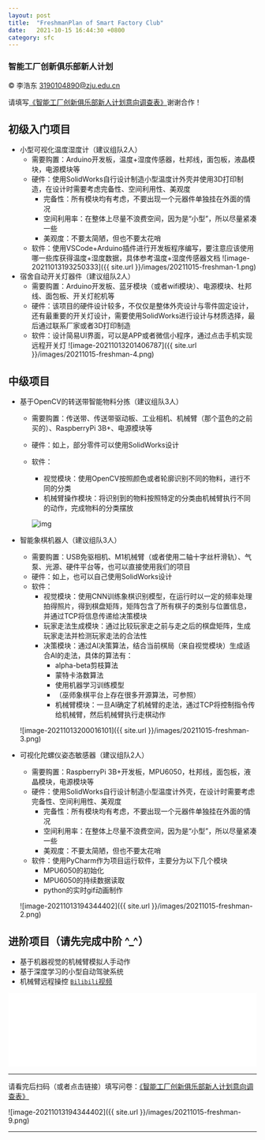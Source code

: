 ```yaml
---
layout: post
title:  "FreshmanPlan of Smart Factory Club"
date:   2021-10-15 16:44:30 +0800
category: sfc
---
```


### 智能工厂创新俱乐部新人计划

&copy; 李浩东 3190104890@zju.edu.cn

请填写[《智能工厂创新俱乐部新人计划意向调查表》](https://jinshuju.net/f/wU2dQW)谢谢合作！

## 初级入门项目

- 小型可视化温度湿度计（建议组队2人）
  - 需要购置：Arduino开发板，温度+湿度传感器，杜邦线，面包板，液晶模块，电源模块等
  - 硬件：使用SolidWorks自行设计制造小型温度计外壳并使用3D打印制造，在设计时需要考虑完备性、空间利用性、美观度
    - 完备性：所有模块均有考虑，不要出现一个元器件单独挂在外面的情况
    - 空间利用率：在整体上尽量不浪费空间，因为是“小型”，所以尽量紧凑一些
    - 美观度：不要太简陋，但也不要太花哨
  - 软件：使用VSCode+Arduino插件进行开发板程序编写，要注意应该使用哪一些库获得温度+湿度数据，具体参考温度+湿度传感器文档
    ![image-20211013193250333]({{ site.url }}/images/20211015-freshman-1.png)
- 宿舍自动开关灯器件（建议组队2人）
  - 需要购置：Arduino开发板、蓝牙模块（或者wifi模块）、电源模块、杜邦线、面包板、开关灯舵机等
  - 硬件：该项目的硬件设计较多，不仅仅是整体外壳设计与零件固定设计，还有最重要的开关灯设计，需要使用SolidWorks进行设计与材质选择，最后通过联系厂家或者3D打印制造
  - 软件：设计简易UI界面，可以是APP或者微信小程序，通过点击手机实现远程开关灯
    ![image-20211013201406787]({{ site.url }}/images/20211015-freshman-4.png)

## 中级项目

- 基于OpenCV的转送带智能物料分拣（建议组队3人）

  - 需要购置：传送带、传送带驱动板、工业相机、机械臂（那个蓝色的之前买的）、RaspberryPi 3B+、电源模块等
  - 硬件：如上，部分零件可以使用SolidWorks设计
  - 软件：
    - 视觉模块：使用OpenCV按照颜色或者轮廓识别不同的物料，进行不同的分类
    - 机械臂操作模块：将识别到的物料按照特定的分类由机械臂执行不同的动作，完成物料的分类摆放
    
    ![img](https://gimg2.baidu.com/image_search/src=http%3A%2F%2F5b0988e595225.cdn.sohucs.com%2Fimages%2F20190705%2Feb89cd5ab248433c9a45ce948d2923a9.jpeg&refer=http%3A%2F%2F5b0988e595225.cdn.sohucs.com&app=2002&size=f9999,10000&q=a80&n=0&g=0n&fmt=jpeg?sec=1636719526&t=de386297472bccd2f835673f9f360a73)

- 智能象棋机器人（建议组队3人）

  - 需要购置：USB免驱相机、M1机械臂（或者使用二轴十字丝杆滑轨）、气泵、光源、硬件平台等，也可以直接使用我们的项目
  - 硬件：如上，也可以自己使用SolidWorks设计
  - 软件：
    - 视觉模块：使用CNN训练象棋识别模型，在运行时以一定的频率处理拍得照片，得到棋盘矩阵，矩阵包含了所有棋子的类别与位置信息，并通过TCP将信息传递给决策模块
    - 玩家走法生成模块：通过比较玩家走之前与走之后的棋盘矩阵，生成玩家走法并检测玩家走法的合法性
    - 决策模块：通过AI决策算法，结合当前棋局（来自视觉模块）生成适合AI的走法，具体的算法有：
      - alpha-beta剪枝算法
      - 蒙特卡洛数算法
      - 使用机器学习训练模型
      - （巫师象棋平台上存在很多开源算法，可参照）
	  - 机械臂模块：一旦AI确定了机械臂的走法，通过TCP将控制指令传给机械臂，然后机械臂执行走棋动作

  ![image-20211013200016101]({{ site.url }}/images/20211015-freshman-3.png)

- 可视化陀螺仪姿态敏感器（建议组队2人）

  - 需要购置：RaspberryPi 3B+开发板，MPU6050，杜邦线，面包板，液晶模块，电源模块等
  - 硬件：使用SolidWorks自行设计制造小型温度计外壳，在设计时需要考虑完备性、空间利用性、美观度
    - 完备性：所有模块均有考虑，不要出现一个元器件单独挂在外面的情况
    - 空间利用率：在整体上尽量不浪费空间，因为是“小型”，所以尽量紧凑一些
    - 美观度：不要太简陋，但也不要太花哨
  - 软件：使用PyCharm作为项目运行软件，主要分为以下几个模块
    - MPU6050的初始化
    - MPU6050的持续数据读取
    - python的实时gif动画制作

  ![image-20211013194344402]({{ site.url }}/images/20211015-freshman-2.png)

## 进阶项目（请先完成中阶 ^_^）

- 基于机器视觉的机械臂模拟人手动作
- 基于深度学习的小型自动驾驶系统
- 机械臂远程操控 [`Bilibili`视频](https://www.bilibili.com/video/BV12341117rG?from=search&seid=10089651913039189339&spm_id_from=333.337.0.0)

<iframe height="auto" width="100%" src="//player.bilibili.com/player.html?aid=420981979&bvid=BV12341117rG&cid=421416333&page=1" scrolling="no" border="0" frameborder="no" framespacing="0" allowfullscreen="true" high_quality="1" danmaku="0" align="center"> </iframe>

---

请看完后扫码（或者点击链接）填写问卷：[《智能工厂创新俱乐部新人计划意向调查表》](https://jinshuju.net/f/wU2dQW)

 ![image-20211013194344402]({{ site.url }}/images/20211015-freshman-9.png)

---